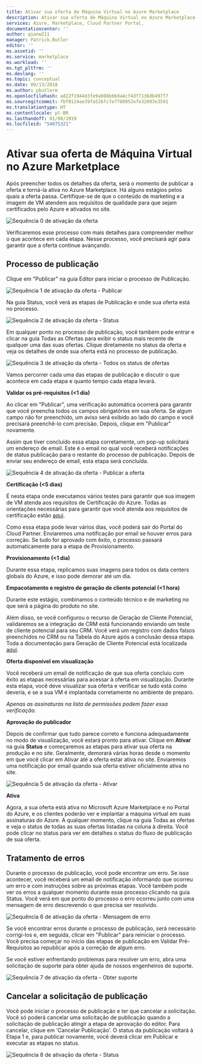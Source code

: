 ```yaml
---
title: Ativar sua oferta de Máquina Virtual no Azure Marketplace
description: Ativar sua oferta de Máquina Virtual no Azure Marketplace
services: Azure, Marketplace, Cloud Partner Portal,
documentationcenter: ''
author: qianw211
manager: Patrick.Butler
editor: ''
ms.assetid: ''
ms.service: marketplace
ms.workload: ''
ms.tgt_pltfrm: ''
ms.devlang: ''
ms.topic: conceptual
ms.date: 09/13/2018
ms.author: pbutlerm
ms.openlocfilehash: ad22f1944d3fe9a088b66da4cf4df7136db497f7
ms.sourcegitcommit: fbf0124ae39fa526fc7e7768952efe32093e3591
ms.translationtype: HT
ms.contentlocale: pt-BR
ms.lasthandoff: 01/08/2019
ms.locfileid: "54075321"
---
```

<a name="make-your-virtual-machine-offer-live-on-azure-marketplace"></a>Ativar sua oferta de Máquina Virtual no Azure Marketplace
=========================================================

Após preencher todos os detalhes da oferta, será o momento de publicar a oferta e torná-la ativa no Azure Marketplace. Há alguns estágios pelos quais a oferta passa. Certifique-se de que o conteúdo de marketing e a imagem de VM atendem aos requisitos de qualidade para que sejam certificados pelo Azure e ativados no site.

![Sequência 0 de ativação da oferta](./media/cloud-partner-portal-offer-go-live-azure-marketplace/makeanofferlive.png)

Verificaremos esse processo com mais detalhes para compreender melhor o que acontece em cada etapa. Nesse processo, você precisará agir para garantir que a oferta continue avançando.

<a name="publishing-process"></a>Processo de publicação
------------------

Clique em "Publicar" na guia Editor para iniciar o processo de Publicação.

![Sequência 1 de ativação da oferta - Publicar](./media/cloud-partner-portal-offer-go-live-azure-marketplace/publish.png)

Na guia Status, você verá as etapas de Publicação e onde sua oferta está no processo.

![Sequência 2 de ativação da oferta - Status](./media/cloud-partner-portal-offer-go-live-azure-marketplace/status.png)

Em qualquer ponto no processo de publicação, você também pode entrar e clicar na guia Todas as Ofertas para exibir o status mais recente de qualquer uma das suas ofertas. Clique diretamente no status da oferta e veja os detalhes de onde sua oferta está no processo de publicação.

![Sequência 3 de ativação da oferta - Todos os status de ofertas](./media/cloud-partner-portal-offer-go-live-azure-marketplace/alloffersstatus.png)

Vamos percorrer cada uma das etapas de publicação e discutir o que acontece em cada etapa e quanto tempo cada etapa levará.

**Validar os pré-requisitos (\<1 dia)**

Ao clicar em "Publicar", uma verificação automática ocorrerá para garantir que você preencha todos os campos obrigatórios em sua oferta. Se algum campo não for preenchido, um aviso será exibido ao lado do campo e você precisará preenchê-lo com precisão. Depois, clique em "Publicar" novamente.

Assim que tiver concluído essa etapa corretamente, um pop-up solicitará um endereço de email. Este é o email no qual você receberá notificações de status publicação para o restante do processo de publicação. Depois de enviar seu endereço de email, esta etapa será concluída.

![Sequência 4 de ativação da oferta - Publicar a oferta](./media/cloud-partner-portal-offer-go-live-azure-marketplace/publishyouroffer.png)

**Certificação (\<5 dias)**

É nesta etapa onde executamos vários testes para garantir que sua imagem de VM atenda aos requisitos de Certificação do Azure. Todas as orientações necessárias para garantir que você atenda aos requisitos de certificação estão [aqui](../cloud-partner-portal/virtual-machine/cpp-prerequisites.md).

Como essa etapa pode levar vários dias, você poderá sair do Portal do Cloud Partner. Enviaremos uma notificação por email se houver erros para correção. Se tudo for aprovado com êxito, o processo passará automaticamente para a etapa de Provisionamento.

**Provisionamento (\<1 dia)**

Durante essa etapa, replicamos suas imagens para todos os data centers globais do Azure, e isso pode demorar até um dia.

**Empacotamento e registro de geração de cliente potencial (\<1 hora)**

Durante este estágio, combinamos o conteúdo técnico e de marketing no que será a página do produto no site.

Além disso, se você configurou o recurso de Geração de Cliente Potencial, validaremos se a integração de CRM está funcionando enviando um teste de cliente potencial para seu CRM. Você verá um registro com dados falsos preenchidos no CRM ou na Tabela do Azure após a conclusão dessa etapa. Toda a documentação para Geração de Cliente Potencial está localizada [aqui](./cloud-partner-portal-get-customer-leads.md).

**Oferta disponível em visualização**

Você receberá um email de notificação de que sua oferta concluiu com êxito as etapas necessárias para acessar à oferta em visualização. Durante esta etapa, você deve visualizar sua oferta e verificar se tudo está como deveria, e se a sua VM é implantada corretamente no ambiente de preparo.

*Apenas as assinaturas na lista de permissões podem fazer essa verificação.*

**Aprovação do publicador**

Depois de confirmar que tudo parece correto e funciona adequadamente no modo de visualização, você estará pronto para ativar. Clique em **Ativar** na guia **Status** e começaremos as etapas para ativar sua oferta na produção e no site. Geralmente, demorará várias horas desde o momento em que você clicar em Ativar até a oferta estar ativa no site. Enviaremos uma notificação por email quando sua oferta estiver oficialmente ativa no site.

![Sequência 5 de ativação da oferta - Ativar](./media/cloud-partner-portal-offer-go-live-azure-marketplace/golive.png)

**Ativa**

Agora, a sua oferta está ativa no Microsoft Azure Marketplace e no Portal do Azure, e os clientes poderão ver e implantar a máquina virtual em suas assinaturas do Azure. A qualquer momento, clique na guia Todas as ofertas e veja o status de todas as suas ofertas listadas na coluna à direita. Você pode clicar no status para ver em detalhes o status do fluxo de publicação de sua oferta.

<a name="error-handling"></a>Tratamento de erros
--------------

Durante o processo de publicação, você pode encontrar um erro. Se isso acontecer, você receberá um email de notificação informando que ocorreu um erro e com instruções sobre as próximas etapas. Você também pode ver os erros a qualquer momento durante esse processo clicando na guia Status. Você verá em que ponto do processo o erro ocorreu junto com uma mensagem de erro descrevendo o que precisa ser resolvido.

![Sequência 6 de ativação da oferta - Mensagem de erro](./media/cloud-partner-portal-offer-go-live-azure-marketplace/errormessage.png)

Se você encontrar erros durante o processo de publicação, será necessário corrigi-los e, em seguida, clicar em "Publicar" para reiniciar o processo. Você precisa começar no início das etapas de publicação em Validar Pré-Requisitos ao republicar após a correção de algum erro.

Se você estiver enfrentando problemas para resolver um erro, abra uma solicitação de suporte para obter ajuda de nossos engenheiros de suporte.

![Sequência 7 de ativação da oferta - Obter suporte](./media/cloud-partner-portal-offer-go-live-azure-marketplace/getsupport.png)

<a name="canceling-the-publishing-request"></a>Cancelar a solicitação de publicação
--------------------------------

Você pode iniciar o processo de publicação e ter que cancelar a solicitação. Você só poderá cancelar uma solicitação de publicação quando a solicitação de publicação atingir a etapa de aprovação do editor. Para cancelar, clique em 'Cancelar Publicação'. O status da publicação voltará à Etapa 1 e, para publicar novamente, você deverá clicar em Publicar e executar as etapas no status.

![Sequência 8 de ativação da oferta - Status](./media/cloud-partner-portal-offer-go-live-azure-marketplace/status5.png)

